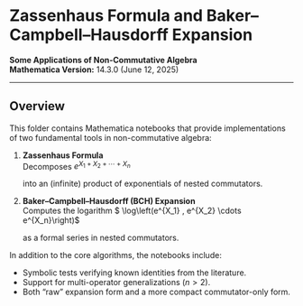 # Zassenhaus Formula and Baker–Campbell–Hausdorff Expansion

**Some Applications of Non-Commutative Algebra**  
**Mathematica Version:** 14.3.0 (June 12, 2025)

---

## Overview

This folder contains Mathematica notebooks that provide implementations of two fundamental tools in non-commutative algebra:

1. **Zassenhaus Formula**  
   Decomposes $e^{X_1 + X_2 + \cdots + X_n}$

   into an (infinite) product of exponentials of nested commutators.

2. **Baker–Campbell–Hausdorff (BCH) Expansion**  
   Computes the logarithm $ \log\left(e^{X_1} \, e^{X_2} \cdots e^{X_n}\right)$

   as a formal series in nested commutators.

In addition to the core algorithms, the notebooks include:

- Symbolic tests verifying known identities from the literature.  
- Support for multi-operator generalizations ($n > 2$).  
- Both “raw” expansion form and a more compact commutator-only form.
